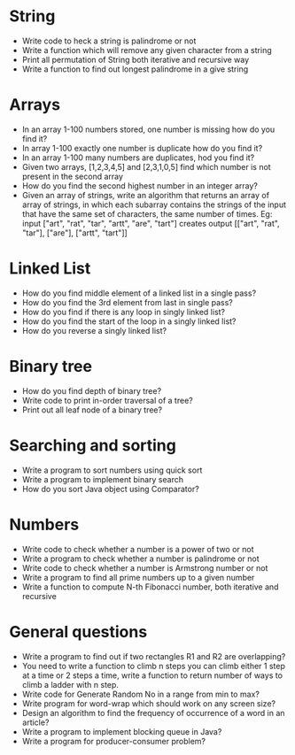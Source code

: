 # String
- Write code to heck a string is palindrome or not
- Write a function which will remove any given character from a string
- Print all permutation of String both iterative and recursive way
- Write a function to find out longest palindrome in a give string


# Arrays
- In an array 1-100 numbers stored, one number is missing how do you find it?
- In array 1-100 exactly one number is duplicate how do you find it?
- In an array 1-100 many numbers are duplicates, hod you find it?
- Given two arrays, [1,2,3,4,5] and [2,3,1,0,5] find which number is not
  present in the second array
- How do you find the second highest number in an integer array?
- Given an array of strings, write an algorithm that returns an array of array of
strings, in which each subarray contains the strings of the input that have the
same set of characters, the same number of times. Eg: input ["art", "rat",
"tar", "artt", "are", "tart"] creates output [["art", "rat", "tar"], ["are"],
["artt", "tart"]]


# Linked List
- How do you find middle element of a linked list in a single pass?
- How do you find the 3rd element from last in single pass?
- How do you find if there is any loop in singly linked list?
- How do you find the start of the loop in a singly linked list?
- How do you reverse a singly linked list?


# Binary tree
- How do you find depth of binary tree?
- Write code to print in-order traversal of a tree?
- Print out all leaf node of a binary tree?


# Searching and sorting
- Write a program to sort numbers using quick sort
- Write a program to implement binary search
- How do you sort Java object using Comparator?


# Numbers
- Write code to check whether a number is a power of two or not
- Write a program to check whether a number is palindrome or not
- Write code to check whether a number is Armstrong number or not
- Write a program to find all prime numbers up to a given number
- Write a function to compute N-th Fibonacci number, both iterative and
  recursive


# General questions
- Write a program to find out if two rectangles R1 and R2 are overlapping?
- You need to write a function to climb n steps you can climb either 1 step at
  a time or 2 steps a time, write a function to return number of ways to climb
  a ladder with n step.
- Write code for Generate Random No in a range from min to max?
- Write program for word-wrap which should work on any screen size?
- Design an algorithm to find the frequency of occurrence of a word in an article?
- Write a program to implement blocking queue in Java?
- Write a program for producer-consumer problem?
